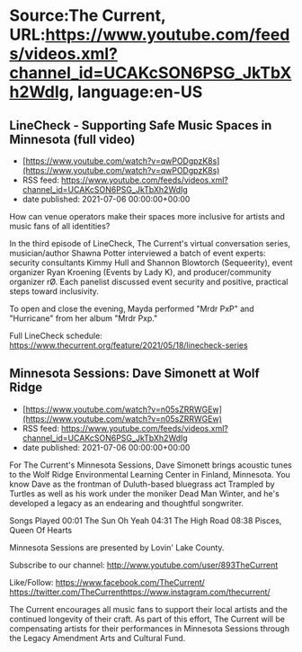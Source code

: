 # Source:The Current, URL:https://www.youtube.com/feeds/videos.xml?channel_id=UCAKcSON6PSG_JkTbXh2WdIg, language:en-US

## LineCheck - Supporting Safe Music Spaces in Minnesota (full video)
 - [https://www.youtube.com/watch?v=qwPODgpzK8s](https://www.youtube.com/watch?v=qwPODgpzK8s)
 - RSS feed: https://www.youtube.com/feeds/videos.xml?channel_id=UCAKcSON6PSG_JkTbXh2WdIg
 - date published: 2021-07-06 00:00:00+00:00

How can venue operators make their spaces more inclusive for artists and music fans of all identities?

In the third episode of LineCheck, The Current's virtual conversation series, musician/author Shawna Potter interviewed a batch of event experts: security consultants Kimmy Hull and Shannon Blowtorch (Sequeerity), event organizer Ryan Kroening (Events by Lady K), and producer/community organizer rØ. Each panelist discussed event security and positive, practical steps toward inclusivity.

To open and close the evening, Mayda performed "Mrdr PxP" and "Hurricane" from her album "Mrdr Pxp."

Full LineCheck schedule: https://www.thecurrent.org/feature/2021/05/18/linecheck-series

## Minnesota Sessions: Dave Simonett at Wolf Ridge
 - [https://www.youtube.com/watch?v=n05sZRRWGEw](https://www.youtube.com/watch?v=n05sZRRWGEw)
 - RSS feed: https://www.youtube.com/feeds/videos.xml?channel_id=UCAKcSON6PSG_JkTbXh2WdIg
 - date published: 2021-07-06 00:00:00+00:00

For The Current's Minnesota Sessions, Dave Simonett brings acoustic tunes to the Wolf Ridge Environmental Learning Center in Finland, Minnesota. You know Dave as the frontman of Duluth-based bluegrass act Trampled by Turtles as well as his work under the moniker Dead Man Winter, and he's developed a legacy as an endearing and thoughtful songwriter. 

Songs Played
00:01 The Sun Oh Yeah
04:31 The High Road
08:38 Pisces, Queen Of Hearts

Minnesota Sessions are presented by Lovin' Lake County. 

Subscribe to our channel:
http://www.youtube.com/user/893TheCurrent

Like/Follow:
https://www.facebook.com/TheCurrent/​​​​
https://twitter.com/TheCurrent​​​​
https://www.instagram.com/thecurrent/

The Current encourages all music fans to support their local artists and the continued longevity of their craft. As part of this effort, The Current will be compensating artists for their performances in Minnesota Sessions through the Legacy Amendment Arts and Cultural Fund.

